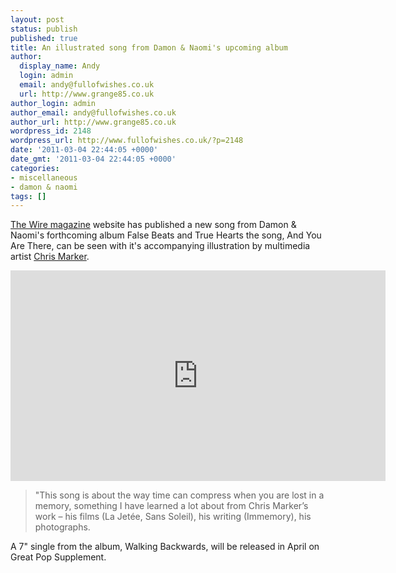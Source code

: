 ```yaml
---
layout: post
status: publish
published: true
title: An illustrated song from Damon & Naomi's upcoming album
author:
  display_name: Andy
  login: admin
  email: andy@fullofwishes.co.uk
  url: http://www.grange85.co.uk
author_login: admin
author_email: andy@fullofwishes.co.uk
author_url: http://www.grange85.co.uk
wordpress_id: 2148
wordpress_url: http://www.fullofwishes.co.uk/?p=2148
date: '2011-03-04 22:44:05 +0000'
date_gmt: '2011-03-04 22:44:05 +0000'
categories:
- miscellaneous
- damon & naomi
tags: []
---
```

<p><a href="http://www.thewire.co.uk/articles/5946/">The Wire magazine</a> website has published a new song from Damon & Naomi's forthcoming album <span class="removed_link" title="http://db.fullofwishes.co.uk/wiki/False_Beats_and_True_Hearts">False Beats and True Hearts</span> the song, <span class="removed_link" title="http://db.fullofwishes.co.uk/wiki/And_You_Are_There">And You Are There</span>, can be seen with it's accompanying illustration by multimedia artist <a href="http://en.wikipedia.org/wiki/Chris_Marker">Chris Marker</a>.</p>
<p><iframe class="aligncenter" src="http://player.vimeo.com/video/20603766?color=ffffff" width="600" height="337" frameborder="0"></iframe></p>
<blockquote><p>"This song is about the way time can compress when you are lost in a memory, something I have learned a lot about from Chris Marker’s work – his films (La Jetée, Sans Soleil), his writing (Immemory), his photographs. </p></blockquote>
<p>A 7" single from the album, Walking Backwards, will be released in April on <span class="removed_link" title="http://www.greatpopsupplement.com/start.html">Great Pop Supplement</span>. </p>
